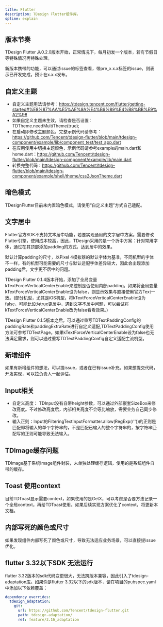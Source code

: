 ```yaml
---
title: Flutter
description: TDesign Flutter组件库。
spline: explain
---
```


## 版本节奏
TDesign Flutter 从0.2.0版本开始，正常情况下，每月初发一个版本，若有节假日等特殊情况再特殊处理。

新版本携带的功能，可以通过issue的标签查看，带pre_x.x.x标签的issue，则表示已开发完成，预计在x.x.x发布。

## 自定义主题
- 自定义主题用法请参考：https://tdesign.tencent.com/flutter/getting-started#%E8%87%AA%E5%AE%9A%E4%B9%89%E4%B8%BB%E9%A2%98
- 如果自定义主题未生效，请检查是否设置：TDTheme.needMultiTheme(true);
- 在启动即修改主题颜色，完整示例代码请参考：https://github.com/Tencent/tdesign-flutter/blob/main/tdesign-component/example/lib/component_test/test_app.dart
- 在应用使用中切换主题颜色，示例代码请参考example的main.dart和home.dart：https://github.com/Tencent/tdesign-flutter/blob/main/tdesign-component/example/lib/main.dart
- 转换完整代码：https://github.com/Tencent/tdesign-flutter/blob/main/tdesign-component/example/shell/theme/css2JsonTheme.dart

## 暗色模式
TDesignFlutter目前未内置暗色模式，请使用“自定义主题”方式自己适配。

## 文字居中
Flutter官方SDK不支持文本居中功能，若要实现通用的文字居中方案，需要修改Flutter引擎，使用成本较高，因此，TDesign采用的是一个折中方案：针对常用字体，通过在其顶部添加padding的方式，达到居中的效果。

默认计算padding的尺寸，以Pixel 4模拟器的默认字体为基准，不同机型的字体不一样，有的机型可能需要的尺寸与默认适配字体差异较大，因此会出现添加padding后，文字更不居中的问题。

TDesign Flutter 0.1.4版本开始，添加了全局变量kTextForceVerticalCenterEnable来控制是否使用内部padding，如果将全局变量kTextForceVerticalCenterEnable设为false，则显示效果与直接使用官方Text一致。(部分机型，尤其是iOS机型，将kTextForceVerticalCenterEnable设为false，可能比设为true更居中，遇到文字不居中问题，可以尝试将kTextForceVerticalCenterEnable改为false看看效果。)

TDesign Flutter 0.1.5版本之后，可以通过重写TDTextPaddingConfig的paddingRate和paddingExtraRate进行自定义适配,TDTextPaddingConfig使用方法可参考TDTextPage。如果kTextForceVerticalCenterEnable设为false也无法满足需求，则可以通过重写TDTextPaddingConfig自定义适配主流机型。

## 新增组件
如果有新增组件的想法，可以提issue，或者在已有issue补充。如果想提交代码，开发实现，可以拉负责人一起评估。

## Input相关
- 自定义高度： TDInput没有自带height参数，可以通过外部嵌套SizeBox来修改高度。不过修改高度后，内部相关高度不会等比缩放，需要业务自己同步修改。
- 输入正则：Input的FilteringTextInputFormatter.allow(RegExp(r''))的正则是匹配即将输入的单个字符串的，不是匹配已输入的整个字符串的，按字符串匹配写的正则可能导致无法输入。

## TDImage缓存问题
TDImage基于系统Image组件封装，未单独处理缓存逻辑，使用的是系统组件自带的缓存。

## Toast 使用context
目前TDToast显示需要context，如果使用的是GetX，可以考虑是否要方法记录一个全局context，再给TDToast使用。如果后续实现方案优化了context，将更新本文档。

## 内部写死的颜色或尺寸
如果发现组件内部写死了颜色或尺寸，导致无法适应业务场景，可以直接提issue优化。

## flutter 3.32以下SDK 无法运行
flutter 3.32版本的sdk代码变更很大，无法跨版本兼容，因此引入了tdesign-adaptation库。如果你是flutter 3.32以下的sdk版本，请在项目的pubspec.yaml中添加以下依赖覆盖：
```yaml
dependency_overrides:
  tdesign_adaptation:
    git:
      url: https://github.com/Tencent/tdesign-flutter.git
      path: tdesign-adaptation/
      ref: feature/3.16_adaptation
```
